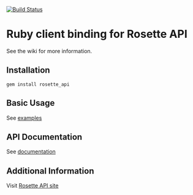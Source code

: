 [![Build Status](https://travis-ci.org/rosette-api/ruby.svg?branch=develop)](https://travis-ci.org/rosette-api/ruby)

Ruby client binding for Rosette API
==================================
See the wiki for more information.

Installation
------------

`gem install rosette_api`

Basic Usage
-----------

See [examples](examples)

API Documentation
-----------------

See [documentation](http://rosette-api.github.io/ruby)

Additional Information
----------------------

Visit [Rosette API site](https://developer.rosette.com)
